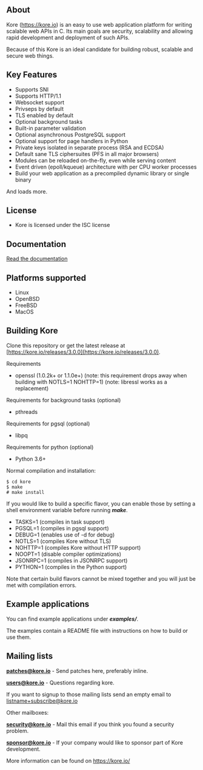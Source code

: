 About
-----

Kore (https://kore.io) is an easy to use web application platform for
writing scalable web APIs in C. Its main goals are security, scalability
and allowing rapid development and deployment of such APIs.

Because of this Kore is an ideal candidate for building robust, scalable and secure web things.

Key Features
------------
* Supports SNI
* Supports HTTP/1.1
* Websocket support
* Privseps by default
* TLS enabled by default
* Optional background tasks
* Built-in parameter validation
* Optional asynchronous PostgreSQL support
* Optional support for page handlers in Python
* Private keys isolated in separate process (RSA and ECDSA)
* Default sane TLS ciphersuites (PFS in all major browsers)
* Modules can be reloaded on-the-fly, even while serving content
* Event driven (epoll/kqueue) architecture with per CPU worker processes
* Build your web application as a precompiled dynamic library or single binary

And loads more.

License
-------
* Kore is licensed under the ISC license

Documentation
--------------
[Read the documentation](https://docs.kore.io/3.0.0/)

Platforms supported
-------------------
* Linux
* OpenBSD
* FreeBSD
* MacOS

Building Kore
-------------
Clone this repository or get the latest release at [https://kore.io/releases/3.0.0](https://kore.io/releases/3.0.0).

Requirements
* openssl (1.0.2k+ or 1.1.0e+)
  (note: this requirement drops away when building with NOTLS=1 NOHTTP=1)
  (note: libressl works as a replacement)

Requirements for background tasks (optional)
* pthreads

Requirements for pgsql (optional)
* libpq

Requirements for python (optional)
* Python 3.6+

Normal compilation and installation:

```
$ cd kore
$ make
# make install
```

If you would like to build a specific flavor, you can enable
those by setting a shell environment variable before running **_make_**.

* TASKS=1 (compiles in task support)
* PGSQL=1 (compiles in pgsql support)
* DEBUG=1 (enables use of -d for debug)
* NOTLS=1 (compiles Kore without TLS)
* NOHTTP=1 (compiles Kore without HTTP support)
* NOOPT=1 (disable compiler optimizations)
* JSONRPC=1 (compiles in JSONRPC support)
* PYTHON=1 (compiles in the Python support)

Note that certain build flavors cannot be mixed together and you will just
be met with compilation errors.

Example applications
-----------------
You can find example applications under **_examples/_**.

The examples contain a README file with instructions on how
to build or use them.

Mailing lists
-------------

**patches@kore.io** - Send patches here, preferably inline.

**users@kore.io** - Questions regarding kore.


If you want to signup to those mailing lists send an empty email to
	listname+subscribe@kore.io


Other mailboxes:

**security@kore.io** - Mail this email if you think you found a security problem.

**sponsor@kore.io** - If your company would like to sponsor part of Kore development.

More information can be found on https://kore.io/
